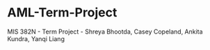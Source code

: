 # AML-Term-Project
MIS 382N - Term Project - Shreya Bhootda, Casey Copeland, Ankita Kundra, Yanqi Liang
